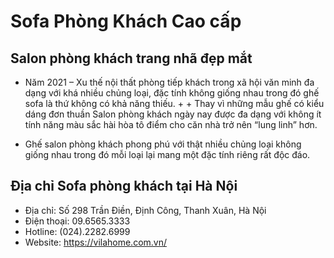 # Sofa Phòng Khách Cao cấp
## Salon phòng khách trang nhã đẹp mắt
+ Năm 2021 – Xu thế nội thất phòng tiếp khách trong xã hội văn minh đa dạng với khá nhiều chủng loại, đặc tính không giống nhau trong đó ghế sofa là thứ không có khả năng thiếu. + + Thay vì những mẫu ghế có kiểu dáng đơn thuần Salon phòng khách ngày nay được đa dạng với không ít tính năng màu sắc hài hòa tô điểm cho căn nhà trở nên “lung linh” hơn.

+ Ghế salon phòng khách phong phú với thật nhiều chủng loại không giống nhau trong đó mỗi loại lại mang một đặc tính riêng rất độc đáo.
## Địa chỉ Sofa phòng khách tại Hà Nội
+ Địa chỉ:	 Số 298 Trần Điền, Định Công, Thanh Xuân, Hà Nội
+ Điện thoại:	 09.6565.3333
+ Hotline:	 (024).2282.6999
+ Website: https://vilahome.com.vn/

